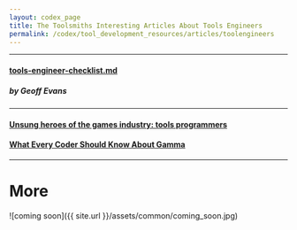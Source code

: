 ```yaml
---
layout: codex_page
title: The Toolsmiths Interesting Articles About Tools Engineers
permalink: /codex/tool_development_resources/articles/toolengineers
---
```


------

#### [tools-engineer-checklist.md](https://gist.github.com/gorlak/1a0747efe88c5e3998144c5787d090ec)
##### by Geoff Evans

------

#### [Unsung heroes of the games industry: tools programmers](http://www.ign.com/articles/2017/02/06/unsung-heroes-of-the-games-industry-tools-programmers)

#### [What Every Coder Should Know About Gamma](http://blog.johnnovak.net/2016/09/21/what-every-coder-should-know-about-gamma/)

------

# More
![coming soon]({{ site.url }}/assets/common/coming_soon.jpg)